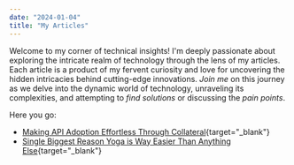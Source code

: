 ```yaml
---
date: "2024-01-04"
title: "My Articles"
---
```


Welcome to my corner of technical insights! I'm deeply passionate about exploring the intricate realm of technology through the lens of my articles. Each article is a product of my fervent curiosity and love for uncovering the hidden intricacies behind cutting-edge innovations. *Join me* on this journey as we delve into the dynamic world of technology, unraveling its complexities, and attempting to *find solutions* or discussing the *pain points*. 

Here you go:
* [Making API Adoption Effortless Through Collateral](https://medium.com/@ArifMohammed/making-api-adoption-effortless-through-collateral-72faf64eaeef){target="_blank"}
* [Single Biggest Reason Yoga is Way Easier Than Anything Else](https://medium.com/@ArifMohammed/one-single-biggest-reason-yoga-is-way-easier-than-anything-else-c2244f9ff49d){target="_blank"}